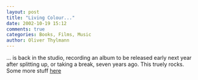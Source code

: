 ```yaml
---
layout: post
title: "Living Colour..."
date: 2002-10-19 15:12
comments: true
categories: Books, Films, Music
author: Oliver Thylmann
---
```



... is back in the studio, recording an album to be released early next year after splitting up, or taking a break, seven years ago. This truely rocks. Some more stuff [here](http://www.willcalhoun.com/news.shtml)


